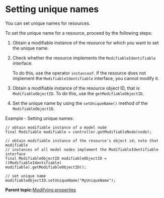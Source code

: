 # Setting unique names

You can set unique names for resources.

To set the unique name for a resource, proceed by the following steps:

1.  Obtain a modifiable instance of the resource for which you want to set the unique name.

2.  Check whether the resource implements the `ModifiableIdentifiable` interface.

    To do this, use the operator `instanceof`. If the resource does not implement the `ModifiableIdentifiable` interface, you cannot modify it.

3.  Obtain a modifiable instance of the resource object ID, that is `ModifiableObjectID`. To do this, use the `getModifiableObjectID`.

4.  Set the unique name by using the `setUniqueName()` method of the `ModifiableObjectID`.


Example - Setting unique names:

```
// obtain modifiable instance of a model node
final Modifiable modifiable = controller.getModifiableNode(node); 

// obtain modifiable instance of the resource's object id; note that modifiable  
// instances of all model nodes implement the ModifiableIdentifiable interface
final ModifiableObjectID modifiableObjectID = ((ModifiableIdentifiable) 
modifiable).getModifiableObjectID();

// set unique name
modifiableObjectID.setUniqueName("MyUniqueName");

```

**Parent topic:**[Modifying properties](../dev/ctrlrapit_mdfy_props.md)

